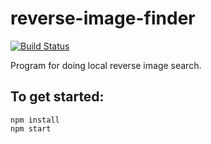 # reverse-image-finder

[![Build Status](https://travis-ci.org/Glinkis/reverse-image-finder.svg?branch=master)](https://travis-ci.org/Glinkis/reverse-image-finder)

Program for doing local reverse image search.

## To get started:
```
npm install
npm start
```
